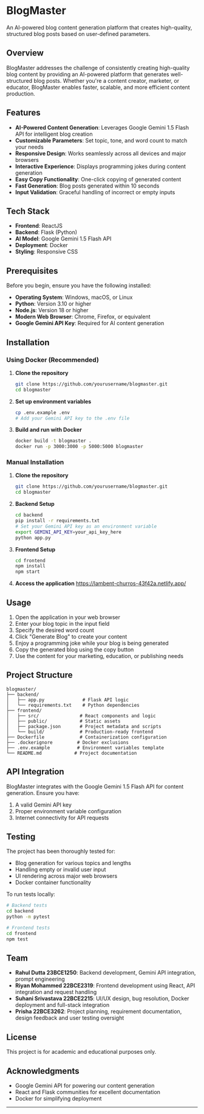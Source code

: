 # BlogMaster

An AI-powered blog content generation platform that creates high-quality, structured blog posts based on user-defined parameters.

## Overview

BlogMaster addresses the challenge of consistently creating high-quality blog content by providing an AI-powered platform that generates well-structured blog posts. Whether you're a content creator, marketer, or educator, BlogMaster enables faster, scalable, and more efficient content production.

## Features

- **AI-Powered Content Generation**: Leverages Google Gemini 1.5 Flash API for intelligent blog creation
- **Customizable Parameters**: Set topic, tone, and word count to match your needs
- **Responsive Design**: Works seamlessly across all devices and major browsers
- **Interactive Experience**: Displays programming jokes during content generation
- **Easy Copy Functionality**: One-click copying of generated content
- **Fast Generation**: Blog posts generated within 10 seconds
- **Input Validation**: Graceful handling of incorrect or empty inputs

## Tech Stack

- **Frontend**: ReactJS
- **Backend**: Flask (Python)
- **AI Model**: Google Gemini 1.5 Flash API
- **Deployment**: Docker
- **Styling**: Responsive CSS

## Prerequisites

Before you begin, ensure you have the following installed:

- **Operating System**: Windows, macOS, or Linux
- **Python**: Version 3.10 or higher
- **Node.js**: Version 18 or higher
- **Modern Web Browser**: Chrome, Firefox, or equivalent
- **Google Gemini API Key**: Required for AI content generation

## Installation

### Using Docker (Recommended)

1. **Clone the repository**
   ```bash
   git clone https://github.com/yourusername/blogmaster.git
   cd blogmaster
   ```

2. **Set up environment variables**
   ```bash
   cp .env.example .env
   # Add your Gemini API key to the .env file
   ```

3. **Build and run with Docker**
   ```bash
   docker build -t blogmaster .
   docker run -p 3000:3000 -p 5000:5000 blogmaster
   ```

### Manual Installation

1. **Clone the repository**
   ```bash
   git clone https://github.com/yourusername/blogmaster.git
   cd blogmaster
   ```

2. **Backend Setup**
   ```bash
   cd backend
   pip install -r requirements.txt
   # Set your Gemini API key as an environment variable
   export GEMINI_API_KEY=your_api_key_here
   python app.py
   ```

3. **Frontend Setup**
   ```bash
   cd frontend
   npm install
   npm start
   ```

4. **Access the application**
   https://lambent-churros-43f42a.netlify.app/
   

## Usage

1. Open the application in your web browser
2. Enter your blog topic in the input field
3. Specify the desired word count
4. Click "Generate Blog" to create your content
5. Enjoy a programming joke while your blog is being generated
6. Copy the generated blog using the copy button
7. Use the content for your marketing, education, or publishing needs

## Project Structure

```
blogmaster/
├── backend/
│   ├── app.py              # Flask API logic
│   └── requirements.txt    # Python dependencies
├── frontend/
│   ├── src/               # React components and logic
│   ├── public/            # Static assets
│   ├── package.json       # Project metadata and scripts
│   └── build/             # Production-ready frontend
├── Dockerfile             # Containerization configuration
├── .dockerignore         # Docker exclusions
├── .env.example          # Environment variables template
└── README.md            # Project documentation
```

## API Integration

BlogMaster integrates with the Google Gemini 1.5 Flash API for content generation. Ensure you have:

1. A valid Gemini API key
2. Proper environment variable configuration
3. Internet connectivity for API requests

## Testing

The project has been thoroughly tested for:

- Blog generation for various topics and lengths 
- Handling empty or invalid user input 
- UI rendering across major web browsers 
- Docker container functionality 

To run tests locally:
```bash
# Backend tests
cd backend
python -m pytest

# Frontend tests
cd frontend
npm test
```

## Team

- **Rahul Dutta 23BCE1250**: Backend development, Gemini API integration, prompt engineering
- **Riyan Mohammed 22BCE2319**: Frontend development using React, API integration and request handling
- **Suhani Srivastava 22BCE2215**: UI/UX design, bug resolution, Docker deployment and full-stack integration
- **Prisha 22BCE3262**: Project planning, requirement documentation, design feedback and user testing oversight


## License

This project is for academic and educational purposes only.

## Acknowledgments

- Google Gemini API for powering our content generation
- React and Flask communities for excellent documentation
- Docker for simplifying deployment

---
